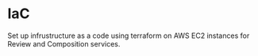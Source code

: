 # IaC
Set up infrustructure as a code using terraform on AWS EC2 instances for Review and Composition services.
